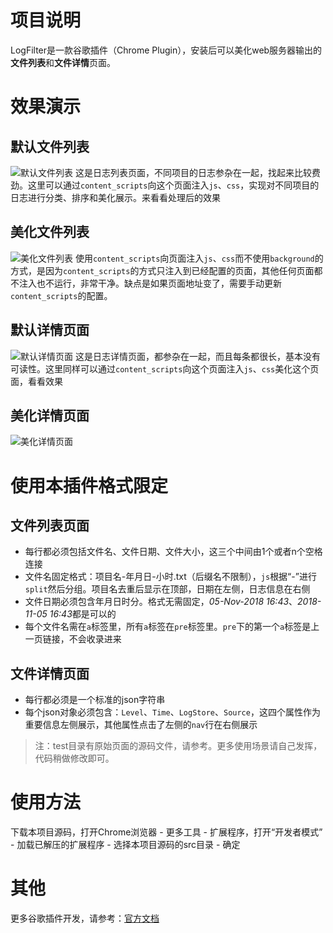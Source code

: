 # 项目说明
LogFilter是一款谷歌插件（Chrome Plugin），安装后可以美化web服务器输出的**文件列表**和**文件详情**页面。

# 效果演示
## 默认文件列表
![默认文件列表](https://github.com/oppoic/LogFilter/blob/master/pic/list-origin.png?raw=true)
这是日志列表页面，不同项目的日志参杂在一起，找起来比较费劲。这里可以通过`content_scripts`向这个页面注入`js`、`css`，实现对不同项目的日志进行分类、排序和美化展示。来看看处理后的效果
## 美化文件列表
![美化文件列表](https://github.com/oppoic/LogFilter/blob/master/pic/list-format.png?raw=true)
使用`content_scripts`向页面注入`js`、`css`而不使用`background`的方式，是因为`content_scripts`的方式只注入到已经配置的页面，其他任何页面都不注入也不运行，非常干净。缺点是如果页面地址变了，需要手动更新`content_scripts`的配置。

## 默认详情页面
![默认详情页面](https://github.com/oppoic/LogFilter/blob/master/pic/detail-origin.png?raw=true)
这是日志详情页面，都参杂在一起，而且每条都很长，基本没有可读性。这里同样可以通过`content_scripts`向这个页面注入`js`、`css`美化这个页面，看看效果
## 美化详情页面
![美化详情页面](https://github.com/oppoic/LogFilter/blob/master/pic/detail-format.png?raw=true)

# 使用本插件格式限定
## 文件列表页面
* 每行都必须包括文件名、文件日期、文件大小，这三个中间由1个或者n个空格连接
* 文件名固定格式：项目名-年月日-小时.txt（后缀名不限制），`js`根据“-”进行`split`然后分组。项目名去重后显示在顶部，日期在左侧，日志信息在右侧
* 文件日期必须包含年月日时分。格式无需固定，*05-Nov-2018 16:43*、*2018-11-05 16:43*都是可以的
* 每个文件名需在`a`标签里，所有`a`标签在`pre`标签里。`pre`下的第一个`a`标签是上一页链接，不会收录进来
## 文件详情页面
* 每行都必须是一个标准的json字符串
* 每个json对象必须包含：`Level`、`Time`、`LogStore`、`Source`，这四个属性作为重要信息左侧展示，其他属性点击了左侧的`nav`行在右侧展示
> 注：test目录有原始页面的源码文件，请参考。更多使用场景请自己发挥，代码稍做修改即可。

# 使用方法
下载本项目源码，打开Chrome浏览器 - 更多工具 - 扩展程序，打开“开发者模式” - 加载已解压的扩展程序 - 选择本项目源码的src目录 - 确定

# 其他
更多谷歌插件开发，请参考：[官方文档](https://developer.chrome.com/extensions/overview "点击在当前页打开")
